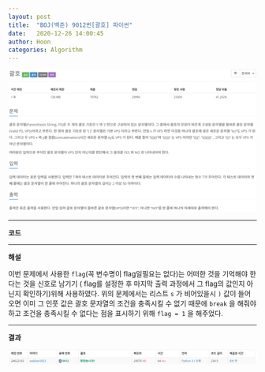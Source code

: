 ```yaml
---
layout: post
title:  "BOJ(백준) 9012번[괄호] 파이썬"
date:   2020-12-26 14:00:45
author: Hoon
categories: Algorithm
---
```


![괄호문제.PNG](https://github.com/hoon-923/hoon-923.github.io/blob/main/_images/Algorithm/BOJ/9012/%EA%B4%84%ED%98%B8%EB%AC%B8%EC%A0%9C.PNG?raw=true)

----

**코드**

<script src="https://gist.github.com/hoon-923/0cd4d621b12f73340c328e934d8d276a.js"></script>

----

**해설**

이번 문제에서 사용한 `flag`(꼭 변수명이 flag일필요는 없다)는 어떠한 것을 기억해야 한다는 것을 신호로 남기기 ( flag를 설정한 후 마지막 출력 과정에서 그 flag의 값인지 아닌지 확인하기)위해 사용하였다. 위의 문제에서는 리스트 `s` 가 비어있을시 `)` 값이 들어오면 이미 그 인풋 값은 괄호 문자열의 조건을 충족시킬 수 없기 때문에 `break` 을 해줘야 하고 조건을 충족시킬 수 없다는 점을 표시하기 위해 `flag = 1` 을 해주었다.

----

**결과**

![괄호결과.PNG](https://github.com/hoon-923/hoon-923.github.io/blob/main/_images/Algorithm/BOJ/9012/%EA%B4%84%ED%98%B8%EA%B2%B0%EA%B3%BC.PNG?raw=true)